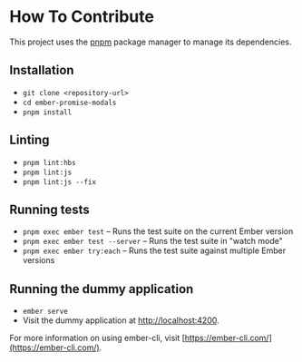# How To Contribute

This project uses the [pnpm](https://pnpm.io) package manager to manage its dependencies.

## Installation

- `git clone <repository-url>`
- `cd ember-promise-modals`
- `pnpm install`

## Linting

- `pnpm lint:hbs`
- `pnpm lint:js`
- `pnpm lint:js --fix`

## Running tests

- `pnpm exec ember test` – Runs the test suite on the current Ember version
- `pnpm exec ember test --server` – Runs the test suite in "watch mode"
- `pnpm exec ember try:each` – Runs the test suite against multiple Ember versions

## Running the dummy application

- `ember serve`
- Visit the dummy application at [http://localhost:4200](http://localhost:4200).

For more information on using ember-cli, visit [https://ember-cli.com/](https://ember-cli.com/).
